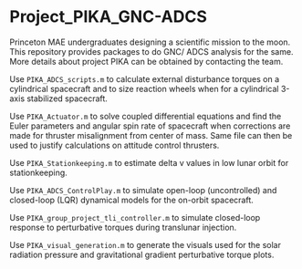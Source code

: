 # Project_PIKA_GNC-ADCS
Princeton MAE undergraduates designing a scientific mission to the moon. This repository provides packages to do GNC/ ADCS analysis for the same. More details about project PIKA can be obtained by contacting the team. 

Use `PIKA_ADCS_scripts.m` to calculate external disturbance torques on a cylindrical spacecraft and to size reaction wheels when for a cylindrical 3-axis stabilized spacecraft. 

Use `PIKA_Actuator.m` to solve coupled differential equations and find the Euler parameters and angular spin rate of spacecraft when corrections are made for thruster misalignment from center of mass. Same file can then be used to justify calculations on attitude control thrusters. 

Use `PIKA_Stationkeeping.m` to estimate delta v values in low lunar orbit for stationkeeping. 

Use `PIKA_ADCS_ControlPlay.m` to simulate open-loop (uncontrolled) and closed-loop (LQR) dynamical models for the on-orbit spacecraft.

Use `PIKA_group_project_tli_controller.m` to simulate closed-loop response to perturbative torques during translunar injection.

Use `PIKA_visual_generation.m` to generate the visuals used for the solar radiation pressure and gravitational gradient perturbative torque plots.
